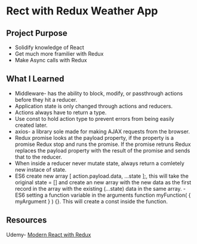 # Rect with Redux Weather App

## Project Purpose
- Solidify knowledge of React
- Get much more framilier with Redux
- Make Async calls with Redux

## What I Learned
- Middleware- has the ability to block, modify, or passthrough actions
before they hit a reducer.
- Application state is only changed through actions and reducers.
- Actions always have to return a type.
- Use const to hold action type to prevent errors from being easily created later.
- axios- a library sole made for making AJAX requests from the browser.
- Redux promise looks at the payload property, if the property is a promise Redux stop
and runs the promise. If the promise retruns Redux replaces the payload property with the
result of the promise and sends that to the reducer.
- When inside a reducer never mutate state, always return a comletely new instace of state.
- ES6 create new array [ action.payload.data, ...state ];, this will take the original state = []
and create an new array with the new data as the first record in the array with the existing (...state)
data in the same array.
-ES6 setting a function variable in the arguments function myFunction( { myArgument } ) {}.  This will
create a const inside the function.
## Resources
Udemy- [Modern React with Redux](https://www.udemy.com/react-redux/learn/v4/overview)
